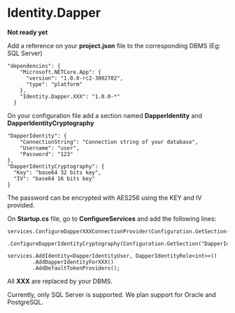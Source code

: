 # Identity.Dapper
**Not ready yet**

Add a reference on your **project.json** file to the corresponding DBMS (Eg: SQL Server)
```
"dependencies": {
    "Microsoft.NETCore.App": {
      "version": "1.0.0-rc2-3002702",
      "type": "platform"
    },
    "Identity.Dapper.XXX": "1.0.0-*"
  }
```

On your configuration file add a section named **DapperIdentity** and **DapperIdentityCryptography**
```
"DapperIdentity": {
    "ConnectionString": "Connection string of your database",
    "Username": "user",
    "Password": "123"
},
"DapperIdentityCryptography": {
  "Key": "base64 32 bits key",
  "IV": "base64 16 bits key"
}
```

The password can be encrypted with AES256 using the KEY and IV provided.

On **Startup.cs** file, go to **ConfigureServices** and add the following lines:
```
services.ConfigureDapperXXXConnectionProvider(Configuration.GetSection("DapperIdentity"))
        .ConfigureDapperIdentityCryptography(Configuration.GetSection("DapperIdentityCryptography"));

services.AddIdentity<DapperIdentityUser, DapperIdentityRole<int>>()
        .AddDapperIdentityForXXX()
        .AddDefaultTokenProviders();
```

All **XXX** are replaced by your DBMS.

Currently, only SQL Server is supported. We plan support for Oracle and PostgreSQL.
